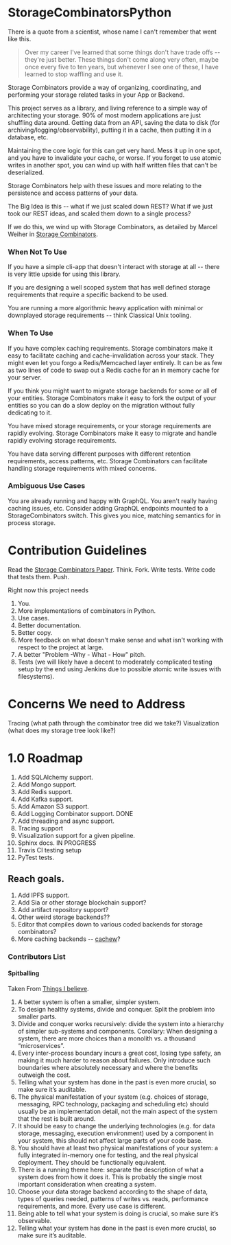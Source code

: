 # StorageCombinatorsPython
There is a quote from a scientist, whose name I can't remember that went like this.
> Over my career I've learned that some things don't have trade offs -- they're just better.
> These things don't come along very often, maybe once every five to ten years, but whenever I see one of these, I have learned to stop waffling and use it.

Storage Combinators provide a way of organizing, coordinating, and performing your storage related tasks in your App or Backend.

This project serves as a library, and living reference to a simple way of architecting your storage.
90% of most modern applications are just shuffling data around.
Getting data from an API, saving the data to disk (for archiving/logging/observability), putting it in a cache, then putting it in a database, etc.

Maintaining the core logic for this can get very hard.
Mess it up in one spot, and you have to invalidate your cache, or worse.
If you forget to use atomic writes in another spot, you can wind up with half written files that can't be deserialized.

Storage Combinators help with these issues and more relating to the persistence and access patterns of your data.

The Big Idea is this -- what if we just scaled down REST?
What if we just took our REST ideas, and scaled them down to a single process?

If we do this, we wind up with Storage Combinators, as detailed by Marcel Weiher in [Storage Combinators](https://www.hpi.uni-potsdam.de/hirschfeld/publications/media/WeiherHirschfeld_2019_StorageCombinators_AcmDL_Preprint.pdf).

### When Not To Use

If you have a simple cli-app that doesn't interact with storage at all -- there is very little upside for using this library.

If you are designing a well scoped system that has well defined storage requirements that require a specific backend to be used.

You are running a more algorithmic heavy application with minimal or downplayed storage requirements -- think Classical Unix tooling.

### When To Use

If you have complex caching requirements.  Storage combinators make it easy to facilitate caching and cache-invalidation across your stack.  They might even let you forgo a Redis/Memcached layer entirely.  It can be as few as two lines of code to swap out a Redis cache for an in memory cache for your server.

If you think you might want to migrate storage backends for some or all of your entities.  Storage Combinators make it easy to fork the output of your entities so you can do a slow deploy on the migration without fully dedicating to it.

You have mixed storage requirements, or your storage requirements are rapidly evolving.  Storage Combinators make it easy to migrate and handle rapidly evolving storage requirements.

You have data serving different purposes with different retention requirements, access patterns, etc.  Storage Combinators can facilitate handling storage requirements with mixed concerns.

### Ambiguous Use Cases

You are already running and happy with GraphQL.  You aren't really having caching issues, etc.  Consider adding GraphQL endpoints mounted to a StorageCombinators switch.  This gives you nice, matching semantics for in process storage.

# Contribution Guidelines
Read the [Storage Combinators Paper](https://www.hpi.uni-potsdam.de/hirschfeld/publications/media/WeiherHirschfeld_2019_StorageCombinators_AcmDL_Preprint.pdf).
Think.
Fork.
Write tests.
Write code that tests them.
Push.

Right now this project needs
1. You.
2. More implementations of combinators in Python.
3. Use cases.
4. Better documentation.
5. Better copy.
6. More feedback on what doesn't make sense and what isn't working with respect to the project at large.
7. A better "Problem -Why - What - How" pitch.
8. Tests (we will likely have a decent to moderately complicated testing setup by the end using Jenkins due to possible atomic write issues with filesystems).

# Concerns We need to Address
Tracing (what path through the combinator tree did we take?)
Visualization (what does my storage tree look like?)

# 1.0 Roadmap
1. Add SQLAlchemy support.
2. Add Mongo support.
3. Add Redis support.
4. Add Kafka support.
5. Add Amazon S3 support.
6. Add Logging Combinator support.  DONE
7. Add threading and async support.
8. Tracing support
9. Visualization support for a given pipeline.
10. Sphinx docs.  IN PROGRESS
11. Travis CI testing setup
12. PyTest tests.

## Reach goals.
1. Add IPFS support.
2. Add Sia or other storage blockchain support?
3. Add artifact repository support?
4. Other weird storage backends??
5. Editor that compiles down to various coded backends for storage combinators?
6. More caching backends -- [cachew](https://github.com/karlicoss/cachew)?

### Contributors List


#### Spitballing
Taken From [Things I believe](https://gist.github.com/stettix/5bb2d99e50fdbbd15dd9622837d14e2b).
1. A better system is often a smaller, simpler system.
2. To design healthy systems, divide and conquer. Split the problem into smaller parts.
3. Divide and conquer works recursively: divide the system into a hierarchy of simpler sub-systems and components.
   Corollary: When designing a system, there are more choices than a monolith vs. a thousand “microservices”.
4. Every inter-process boundary incurs a great cost, losing type safety, an making it much harder to reason about failures. Only introduce such boundaries where absolutely necessary and where the benefits outweigh the cost.
5. Telling what your system has done in the past is even more crucial, so make sure it’s auditable.
6. The physical manifestation of your system (e.g. choices of storage, messaging, RPC technology, packaging and scheduling etc) should usually be an implementation detail, not the main aspect of the system that the rest is built around.
7. It should be easy to change the underlying technologies (e.g. for data storage, messaging, execution environment) used by a component in your system, this should not affect large parts of your code base.
8. You should have at least two physical manifestations of your system: a fully integrated in-memory one for testing, and the real physical deployment. They should be functionally equivalent.
9. There is a running theme here: separate the description of what a system does from how it does it. This is probably the single most important consideration when creating a system.
10. Choose your data storage backend according to the shape of data, types of queries needed, patterns of writes vs. reads, performance requirements, and more. Every use case is different.
11. Being able to tell what your system is doing is crucial, so make sure it’s observable.
12. Telling what your system has done in the past is even more crucial, so make sure it’s auditable.
